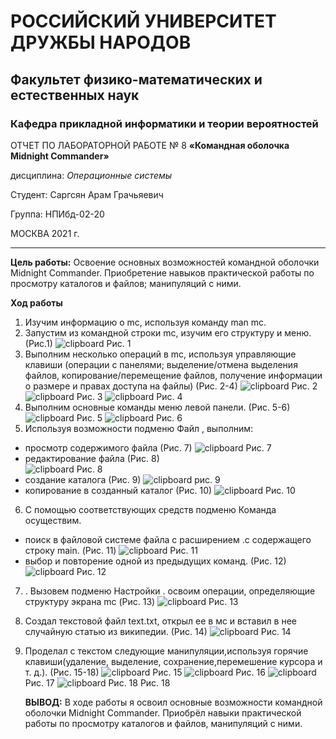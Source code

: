 # РОССИЙСКИЙ УНИВЕРСИТЕТ ДРУЖБЫ НАРОДОВ

## Факультет физико-математических и естественных наук

### Кафедра прикладной информатики и теории вероятностей

ОТЧЕТ ПО ЛАБОРАТОРНОЙ РАБОТЕ № 8 **«Командная оболочка Midnight
Commander»**

дисциплина: *Операционные системы*

Студент: Саргсян Арам Грачьяевич

Группа: НПИбд-02-20

МОСКВА 2021 г.

-----

**Цель работы:** Освоение основных возможностей командной оболочки
Midnight Commander. Приобретение навыков практической работы по
просмотру каталогов и файлов; манипуляций с ними.

**Ход работы**

1.  Изучим информацию о mc, используя команду man mc.
2.  Запустим из командной строки mc, изучим его структуру и меню.(Рис.1)
    ![clipboard](https://i.imgur.com/oT5cx1n.png) Рис. 1
3.  Выполним несколько операций в mc, используя управляющие клавиши
    (операции с панелями; выделение/отмена выделения файлов,
    копирование/перемещение файлов, получение информации о
    размере и правах доступа на файлы) (Рис. 2-4)
    ![clipboard](https://i.imgur.com/z4wNHpd.png) Рис. 2
    ![clipboard](https://i.imgur.com/zXpVMrI.png) Рис. 3
    ![clipboard](https://i.imgur.com/4dXsV6E.png) Рис. 4
4.  Выполним основные команды меню левой панели. (Рис. 5-6)
    ![clipboard](https://i.imgur.com/Dkk8URV.png) Рис. 5
    ![clipboard](https://i.imgur.com/PmxWLRB.png) Рис. 6
5.  Используя возможности подменю Файл , выполним:

<!-- end list -->

  - просмотр содержимого файла (Рис. 7)
    ![clipboard](https://i.imgur.com/q9gb5yq.png) Рис. 7
  - редактирование файла (Рис. 8)  
    ![clipboard](https://i.imgur.com/4oQjTIu.png) Рис. 8
  - создание каталога (Рис. 9)
    ![clipboard](https://i.imgur.com/7W833i5.png) рис. 9
  - копирование в созданный каталог (Рис. 10)
    ![clipboard](https://i.imgur.com/0rTyic5.png) Рис. 10

<!-- end list -->

6.  С помощью соответствующих средств подменю Команда осуществим.

<!-- end list -->

  - поиск в файловой системе файла с расширением .c содержащего строку
    main. (Рис. 11) ![clipboard](https://i.imgur.com/7Hngbeg.png) Рис.
    11
  - выбор и повторение одной из предыдущих команд. (Рис. 12)
    ![clipboard](https://i.imgur.com/u9kKpiQ.png) Рис. 12

<!-- end list -->

7.  . Вызовем подменю Настройки . освоим операции, определяющие
    структуру экрана mc (Рис. 13)
    ![clipboard](https://i.imgur.com/EO4xSKL.png) Рис. 13

8.  Создал текстовой файл text.txt, открыл ее в мс и вставил в нее
    случайную статью из википедии. (Рис. 14)
    ![clipboard](https://i.imgur.com/MMYzVRz.png) Рис. 14

9.  Проделал с текстом следующие манипуляции,используя горячие
    клавиши(удаление, выделение, сохранение,перемешение курсора
    и т. д.). (Рис. 15-18) ![clipboard](https://i.imgur.com/7xPvwij.png)
    Рис. 15 ![clipboard](https://i.imgur.com/aaeq3Nc.png) Рис. 16
    ![clipboard](https://i.imgur.com/BlylDp4.png) Рис. 17
    ![clipboard](https://i.imgur.com/vhffvrF.png) Рис. 18 Рис. 18
    
    **ВЫВОД:** В ходе работы я освоил основные возможности командной
    оболочки Midnight Commander. Приобрёл навыки практической работы
    по просмотру каталогов и файлов, манипуляций с ними.
